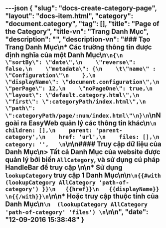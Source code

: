 ---json
{
    "slug": "docs-create-category-page",
    "layout": "docs-item.html",
    "category": "document.category",
    "tag": [],
    "title": "Page of the Category",
    "title-vn": "Trang Danh Mục",
    "description": "",
    "description-vn": "### Tạo Trang Danh Mục\n* Các trường thông tin được định nghĩa của một Danh Mục\n```\n{\n    \"sortBy\": \"date\",\n    \"reverse\": false,\n    \"metadata\": {\n    \t\"name\" : \"Configuration\"\n    },\n    \"displayName\": \"document.configuration\",\n    \"perPage\": 12,\n    \"noPageOne\": true,\n    \"layout\": \"default.category.html\",\n    \"first\": \":categoryPath/index.html\",\n    \"path\": \":categoryPath/page/:num/index.html\"\n}\n```\nNgoài ra EasyWeb quản lý các thông tin khác\n```\n    children: [],\n    parent: 'parent-category',\n    href: 'url',\n    files: [],\n    category: '',   \n```\n\n#### Truy cập dữ liệu của Danh Mục\n> Tất cả Danh Mục của website được quản lý bởi biến `AllCategory`, và sử dụng cú pháp HandleBar để truy cập \n\n* Sử dụng `lookupCategory` truy cập 1 Danh Mục\n\n```\n{{#with (lookupCategory AllCategory 'path-of-category') }}\n   {{href}}\n   {{displayName}}  \n{{/with}}\n```\n\n* Hoặc truy cập thuộc tính của Danh Mục\n```\n  (lookupCategory AllCategory 'path-of-category' 'files') \n```\n\n",
    "date": "12-09-2016 15:38:48"
}
---
